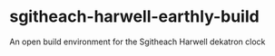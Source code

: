# sgitheach-harwell-earthly-build
An open build environment for the Sgitheach Harwell dekatron clock
